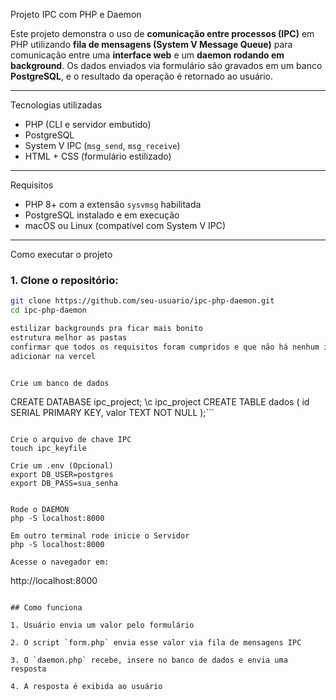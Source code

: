 Projeto IPC com PHP e Daemon

Este projeto demonstra o uso de **comunicação entre processos (IPC)** em PHP utilizando **fila de mensagens (System V Message Queue)** para comunicação entre uma **interface web** e um **daemon rodando em background**. Os dados enviados via formulário são gravados em um banco **PostgreSQL**, e o resultado da operação é retornado ao usuário.

---
Tecnologias utilizadas

- PHP (CLI e servidor embutido)
- PostgreSQL
- System V IPC (`msg_send`, `msg_receive`)
- HTML + CSS (formulário estilizado)

---
 Requisitos

- PHP 8+ com a extensão `sysvmsg` habilitada
- PostgreSQL instalado e em execução
- macOS ou Linux (compatível com System V IPC)

---

 Como executar o projeto

### 1. Clone o repositório:

```bash
git clone https://github.com/seu-usuario/ipc-php-daemon.git
cd ipc-php-daemon

estilizar backgrounds pra ficar mais bonito
estrutura melhor as pastas 
confirmar que todos os requisitos foram cumpridos e que não há nenhum indício de feito com ia
adicionar na vercel


Crie um banco de dados
```
CREATE DATABASE ipc_project;
\c ipc_project
CREATE TABLE dados (
    id SERIAL PRIMARY KEY,
    valor TEXT NOT NULL
);```
```

Crie o arquivo de chave IPC
touch ipc_keyfile

Crie um .env (Opcional)
export DB_USER=postgres
export DB_PASS=sua_senha


Rode o DAEMON
php -S localhost:8000

Em outro terminal rode inicie o Servidor
php -S localhost:8000

Acesse o navegador em:
```
http://localhost:8000
```

## Como funciona

1. Usuário envia um valor pelo formulário
    
2. O script `form.php` envia esse valor via fila de mensagens IPC
    
3. O `daemon.php` recebe, insere no banco de dados e envia uma resposta
    
4. A resposta é exibida ao usuário
